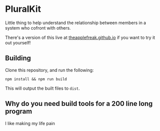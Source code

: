 # PluralKit
Little thing to help understand the relationship between members in a system who cofront with others.

There's a version of this live at [theapplefreak.github.io](https://theapplefreak.github.io/tools/pk-relationship-viewer) if you want to try it out yourself!

## Building

Clone this repository, and run the following:

```
npm install && npm run build
```

This will output the built files to `dist`.

## Why do you need build tools for a 200 line long program

I like making my life pain
